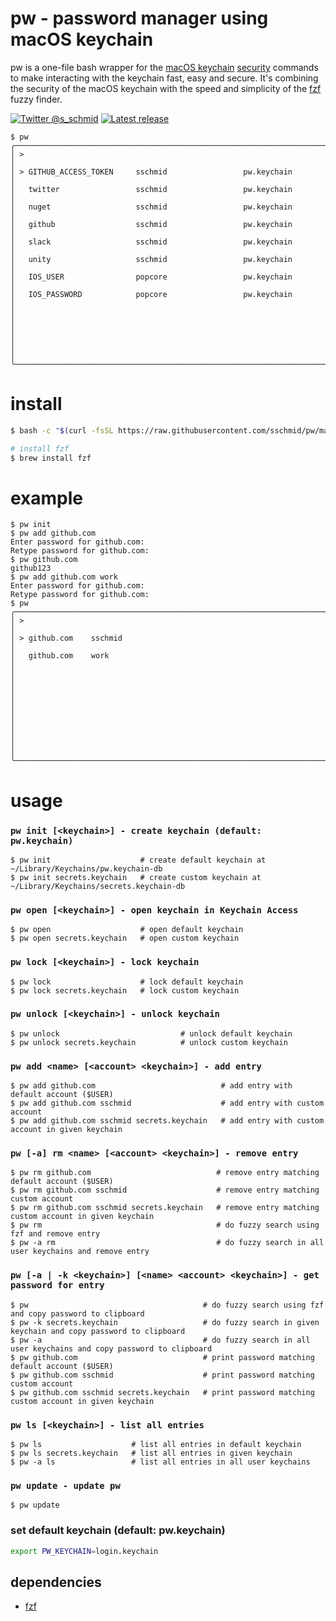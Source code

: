 # pw - password manager using macOS keychain

pw is a one-file bash wrapper for the [macOS keychain](https://developer.apple.com/documentation/security/keychain_services) [security](https://ss64.com/osx/security.html) commands to make interacting with the keychain fast, easy and secure. It's combining the security of the macOS keychain with the speed and simplicity of the [fzf](https://github.com/junegunn/fzf) fuzzy finder.

[![Twitter @s_schmid](https://img.shields.io/badge/twitter-follow%20%40s__schmid-blue.svg)](https://twitter.com/intent/follow?original_referer=https%3A%2F%2Fgithub.com%2Fsschmid%pw&screen_name=s_schmid&tw_p=followbutton)
[![Latest release](https://img.shields.io/github/release/sschmid/pw.svg)](https://github.com/sschmid/pw/releases)

```
$ pw
╭──────────────────────────────────────────────────────────────────────────────╮
│ >                                                                            │
│ > GITHUB_ACCESS_TOKEN     sschmid                 pw.keychain                │
│   twitter                 sschmid                 pw.keychain                │
│   nuget                   sschmid                 pw.keychain                │
│   github                  sschmid                 pw.keychain                │
│   slack                   sschmid                 pw.keychain                │
│   unity                   sschmid                 pw.keychain                │
│   IOS_USER                popcore                 pw.keychain                │
│   IOS_PASSWORD            popcore                 pw.keychain                │
│                                                                              │
│                                                                              │
│                                                                              │
╰──────────────────────────────────────────────────────────────────────────────╯
```

# install

```bash
$ bash -c "$(curl -fsSL https://raw.githubusercontent.com/sschmid/pw/main/install)"

# install fzf
$ brew install fzf
```

# example

```
$ pw init
$ pw add github.com
Enter password for github.com:
Retype password for github.com:
$ pw github.com
github123
$ pw add github.com work
Enter password for github.com:
Retype password for github.com:
$ pw
╭──────────────────────────────────────────────────────────────────────────────╮
│ >                                                                            │
│ > github.com    sschmid                                                      │
│   github.com    work                                                         │
│                                                                              │
│                                                                              │
│                                                                              │
│                                                                              │
│                                                                              │
╰──────────────────────────────────────────────────────────────────────────────╯
```

# usage

### `pw init [<keychain>] - create keychain (default: pw.keychain)`

```
$ pw init                    # create default keychain at ~/Library/Keychains/pw.keychain-db
$ pw init secrets.keychain   # create custom keychain at ~/Library/Keychains/secrets.keychain-db
```

### `pw open [<keychain>] - open keychain in Keychain Access`

```
$ pw open                    # open default keychain
$ pw open secrets.keychain   # open custom keychain
```

### `pw lock [<keychain>] - lock keychain`

```
$ pw lock                    # lock default keychain
$ pw lock secrets.keychain   # lock custom keychain
```

### `pw unlock [<keychain>] - unlock keychain`

```
$ pw unlock                           # unlock default keychain
$ pw unlock secrets.keychain          # unlock custom keychain
```

### `pw add <name> [<account> <keychain>] - add entry`

```
$ pw add github.com                            # add entry with default account ($USER)
$ pw add github.com sschmid                    # add entry with custom account
$ pw add github.com sschmid secrets.keychain   # add entry with custom account in given keychain
```

### `pw [-a] rm <name> [<account> <keychain>] - remove entry`

```
$ pw rm github.com                            # remove entry matching default account ($USER)
$ pw rm github.com sschmid                    # remove entry matching custom account
$ pw rm github.com sschmid secrets.keychain   # remove entry matching custom account in given keychain
$ pw rm                                       # do fuzzy search using fzf and remove entry
$ pw -a rm                                    # do fuzzy search in all user keychains and remove entry
```

### `pw [-a | -k <keychain>] [<name> <account> <keychain>] - get password for entry`

```
$ pw                                       # do fuzzy search using fzf and copy password to clipboard
$ pw -k secrets.keychain                   # do fuzzy search in given keychain and copy password to clipboard
$ pw -a                                    # do fuzzy search in all user keychains and copy password to clipboard
$ pw github.com                            # print password matching default account ($USER)
$ pw github.com sschmid                    # print password matching custom account
$ pw github.com sschmid secrets.keychain   # print password matching custom account in given keychain
```

### `pw ls [<keychain>] - list all entries`

```
$ pw ls                    # list all entries in default keychain
$ pw ls secrets.keychain   # list all entries in given keychain
$ pw -a ls                 # list all entries in all user keychains
```

### `pw update - update pw`

```
$ pw update
```

### set default keychain (default: pw.keychain)

```bash
export PW_KEYCHAIN=login.keychain
```

## dependencies
- [fzf](https://github.com/junegunn/fzf)
